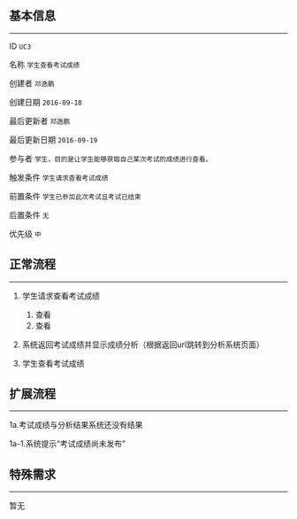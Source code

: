 ## 基本信息

---

ID `UC3`

名称 `学生查看考试成绩`

创建者 `邓逸鹏`

创建日期 `2016-09-18`

最后更新者 `邓逸鹏`

最后更新日期 `2016-09-19`

参与者 `学生，目的是让学生能够获取自己某次考试的成绩进行查看。`

触发条件 `学生请求查看考试成绩`

前置条件 `学生已参加此次考试且考试已结束`

后置条件 `无`

优先级 `中`

## 正常流程

---

1. 学生请求查看考试成绩
    1. 查看
    2. 查看

2. 系统返回考试成绩并显示成绩分析（根据返回url跳转到分析系统页面）

3. 学生查看考试成绩

## 扩展流程

---

1a.考试成绩与分析结果系统还没有结果

1a-1.系统提示“考试成绩尚未发布”

## 特殊需求

---

暂无

